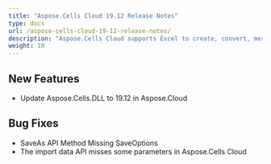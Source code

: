 ```yaml
---
title: "Aspose.Cells Cloud 19.12 Release Notes"
type: docs
url: /aspose-cells-cloud-19-12-release-notes/
description: "Aspose.Cells Cloud supports Excel to create, convert, merge, split, protected, inner object operation, and so on."
weight: 10
---
```


## **New Features**
- Update Aspose.Cells.DLL to 19.12 in Aspose.Cloud
## **Bug Fixes**
- SaveAs API Method Missing SaveOptions
- The import data API misses some parameters in Aspose.Cells Cloud

